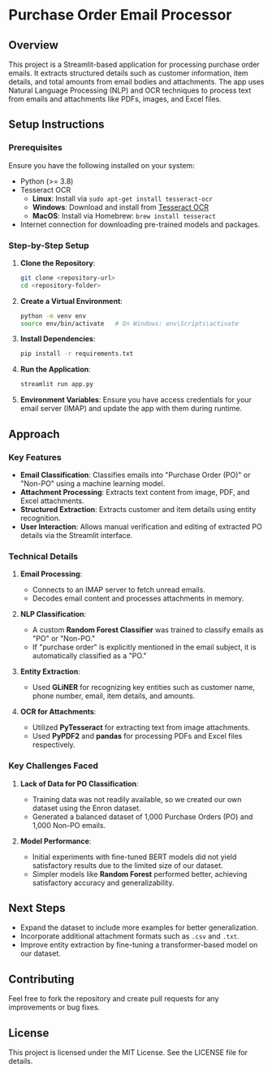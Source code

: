 # Purchase Order Email Processor

## Overview
This project is a Streamlit-based application for processing purchase order emails. It extracts structured details such as customer information, item details, and total amounts from email bodies and attachments. The app uses Natural Language Processing (NLP) and OCR techniques to process text from emails and attachments like PDFs, images, and Excel files.

## Setup Instructions

### Prerequisites
Ensure you have the following installed on your system:
- Python (>= 3.8)
- Tesseract OCR
  - **Linux**: Install via `sudo apt-get install tesseract-ocr`
  - **Windows**: Download and install from [Tesseract OCR](https://github.com/tesseract-ocr/tesseract)
  - **MacOS**: Install via Homebrew: `brew install tesseract`
- Internet connection for downloading pre-trained models and packages.

### Step-by-Step Setup
1. **Clone the Repository**:
   ```bash
   git clone <repository-url>
   cd <repository-folder>
   ```

2. **Create a Virtual Environment**:
   ```bash
   python -m venv env
   source env/bin/activate   # On Windows: env\Scripts\activate
   ```

3. **Install Dependencies**:
   ```bash
   pip install -r requirements.txt
   ```

4. **Run the Application**:
   ```bash
   streamlit run app.py
   ```

5. **Environment Variables**:
   Ensure you have access credentials for your email server (IMAP) and update the app with them during runtime.

## Approach

### Key Features
- **Email Classification**: Classifies emails into "Purchase Order (PO)" or "Non-PO" using a machine learning model.
- **Attachment Processing**: Extracts text content from image, PDF, and Excel attachments.
- **Structured Extraction**: Extracts customer and item details using entity recognition.
- **User Interaction**: Allows manual verification and editing of extracted PO details via the Streamlit interface.

### Technical Details
1. **Email Processing**:
   - Connects to an IMAP server to fetch unread emails.
   - Decodes email content and processes attachments in memory.

2. **NLP Classification**:
   - A custom **Random Forest Classifier** was trained to classify emails as "PO" or "Non-PO."
   - If "purchase order" is explicitly mentioned in the email subject, it is automatically classified as a "PO."

3. **Entity Extraction**:
   - Used **GLiNER** for recognizing key entities such as customer name, phone number, email, item details, and amounts.

4. **OCR for Attachments**:
   - Utilized **PyTesseract** for extracting text from image attachments.
   - Used **PyPDF2** and **pandas** for processing PDFs and Excel files respectively.

### Key Challenges Faced
1. **Lack of Data for PO Classification**:
   - Training data was not readily available, so we created our own dataset using the Enron dataset.
   - Generated a balanced dataset of 1,000 Purchase Orders (PO) and 1,000 Non-PO emails.

2. **Model Performance**:
   - Initial experiments with fine-tuned BERT models did not yield satisfactory results due to the limited size of our dataset.
   - Simpler models like **Random Forest** performed better, achieving satisfactory accuracy and generalizability.

## Next Steps
- Expand the dataset to include more examples for better generalization.
- Incorporate additional attachment formats such as `.csv` and `.txt`.
- Improve entity extraction by fine-tuning a transformer-based model on our dataset.

## Contributing
Feel free to fork the repository and create pull requests for any improvements or bug fixes.

## License
This project is licensed under the MIT License. See the LICENSE file for details.

